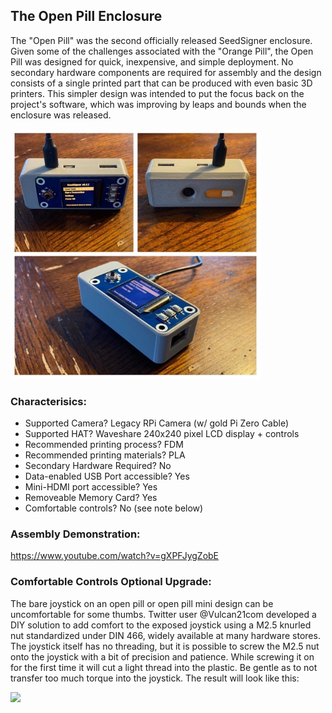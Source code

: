 ## The Open Pill Enclosure

The "Open Pill" was the second officially released SeedSigner enclosure. Given some of the challenges associated with the "Orange Pill", the Open Pill was designed for quick, inexpensive, and simple deployment. No secondary hardware components are required for assembly and the design consists of a single printed part that can be produced with even basic 3D printers. This simpler design was intended to put the focus back on the project's software, which was improving by leaps and bounds when the enclosure was released.

<img src="/img/Open_Pill_Models.JPG" width="400" height="400">

### Characterisics:
- Supported Camera? Legacy RPi Camera (w/ gold Pi Zero Cable)
- Supported HAT? Waveshare 240x240 pixel LCD display + controls
- Recommended printing process? FDM
- Recommended printing materials? PLA
- Secondary Hardware Required? No
- Data-enabled USB Port accessible? Yes
- Mini-HDMI port accessible? Yes
- Removeable Memory Card? Yes
- Comfortable controls? No (see note below)

### Assembly Demonstration:
https://www.youtube.com/watch?v=gXPFJygZobE


### Comfortable Controls Optional Upgrade:
The bare joystick on an open pill or open pill mini design can be uncomfortable for some thumbs. Twitter user @Vulcan21com developed a DIY solution to add comfort to the exposed joystick using a M2.5 knurled nut standardized under DIN 466, widely available at many hardware stores. The joystick itself has no threading, but it is possible to screw the M2.5 nut onto the joystick with a bit of precision and patience. While screwing it on for the first time it will cut a light thread into the plastic. Be gentle as to not transfer too much torque into the joystick. The result will look like this:

<img src="/docs/img/Open_Pill_w_Comfort_Joystick.png">


